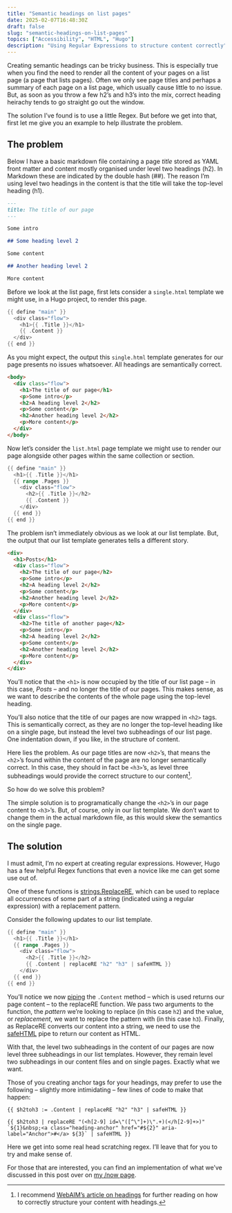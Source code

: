 ```yaml
---
title: "Semantic headings on list pages"
date: 2025-02-07T16:48:30Z
draft: false
slug: "semantic-headings-on-list-pages"
topics: ["Accessibility", "HTML", "Hugo"]
description: "Using Regular Expressions to structure content correctly"
---
```


Creating semantic headings can be tricky business. This is especially true when you find the need to render all the content of your pages on a list page (a page that lists pages). Often we only see page titles and perhaps a summary of each page on a list page, which usually cause little to no issue. But, as soon as you throw a few h2’s and h3’s into the mix, correct heading heirachy tends to go straight go out the window.

The solution I’ve found is to use a little Regex. But before we get into that, first let me give you an example to help illustrate the problem. 

## The problem

Below I have a basic markdown file containing a page *title* stored as YAML front matter and content mostly organised under level two headings (h2). In Markdown these are indicated by the double hash (##). The reason I’m using level two headings in the content is that the title will take the top-level heading (h1).

```md
---
title: The title of our page
---

Some intro

## Some heading level 2

Some content

## Another heading level 2

More content

```

Before we look at the list page, first lets consider a `single.html` template we might use, in a Hugo project, to render this page.

```go
{{ define "main" }}
  <div class="flow">
    <h1>{{ .Title }}</h1>
    {{ .Content }}
  </div>
{{ end }}
```

As you might expect, the output this `single.html` template generates for our page presents no issues whatsoever. All headings are semantically correct.

```html
<body>
  <div class="flow">
    <h1>The title of our page</h1>
    <p>Some intro</p>
    <h2>A heading level 2</h2>
    <p>Some content</p>
    <h2>Another heading level 2</h2>
    <p>More content</p>
  </div>
</body>
```

Now let’s consider the `list.html` page template we might use to render our page alongside other pages within the same collection or section.

```go
{{ define "main" }}
  <h1>{{ .Title }}</h1>
  {{ range .Pages }}
    <div class="flow">
      <h2>{{ .Title }}</h2>
      {{ .Content }}
    </div>
  {{ end }}
{{ end }}
```

The problem isn’t immediately obvious as we look at our list template. But, the output that our list template generates tells a different story. 

```html
<div>
  <h1>Posts</h1>
  <div class="flow">
    <h2>The title of our page</h2>
    <p>Some intro</p>
    <h2>A heading level 2</h2>
    <p>Some content</p>
    <h2>Another heading level 2</h2>
    <p>More content</p>
  </div>
  <div class="flow">
    <h2>The title of another page</h2>
    <p>Some intro</p>
    <h2>A heading level 2</h2>
    <p>Some content</p>
    <h2>Another heading level 2</h2>
    <p>More content</p>
  </div>
</div>
```

You’ll notice that the `<h1>` is now occupied by the title of our list page – in this case, *Posts* – and no longer the title of our pages. This makes sense, as we want to describe the contents of the whole page using the top-level heading. 

You’ll also notice that the title of our pages are now wrapped in `<h2>` tags. This is semantically correct, as they are no longer the top-level heading like on a single page, but instead the level two subheadings of our list page. One indentation down, if you like, in the structure of content.

Here lies the problem. As our page titles are now `<h2>`’s, that means the `<h2>`’s found within the content of the page are no longer semantically correct. In this case, they should in fact be `<h3>`’s, as level three subheadings would provide the correct structure to our content[^1]. 

So how do we solve this problem? 

The simple solution is to programatically change the `<h2>`’s in our page content to `<h3>`’s. But, of course, only in our list template. We don’t want to change them in the actual markdown file, as this would skew the semantics on the single page.

## The solution

I must admit, I’m no expert at creating regular expressions. However, Hugo has a few helpful Regex functions that even a novice like me can get some use out of. 

One of these functions is [strings.ReplaceRE](https://gohugo.io/functions/strings/replacere/), which can be used to replace all occurrences of some part of a string (indicated using a regular expression) with a replacement pattern.

Consider the following updates to our list template.

```go
{{ define "main" }}
  <h1>{{ .Title }}</h1>
  {{ range .Pages }}
    <div class="flow">
      <h2>{{ .Title }}</h2>
      {{ .Content | replaceRE "h2" "h3" | safeHTML }}
    </div>
  {{ end }}
{{ end }}
```

You’ll notice we now [piping](https://gohugo.io/templates/introduction/#pipes) the `.Content` method – which is used returns our page content – to the replaceRE function. We pass two arguments to the function, the *pattern* we’re looking to replace (in this case `h2`) and the value, or *replacement*, we want to replace the pattern with (in this case `h3`). Finally, as ReplaceRE converts our content into a string, we need to use the [safeHTML](https://gohugo.io/functions/safe/html/) pipe to return our content as HTML.

With that, the level two subheadings in the content of our pages are now level three subheadings in our list templates. However, they remain level two subheadings in our content files and on single pages. Exactly what we want.

Those of you creating anchor tags for your headings, may prefer to use the following – slightly more intimidating – few lines of code to make that happen:

```
{{ $h2toh3 := .Content | replaceRE "h2" "h3" | safeHTML }}

{{ $h2toh3 | replaceRE "(<h[2-9] id=\"([^\"]+)\".+)(</h[2-9]+>)" `${1}&nbsp;<a class="heading-anchor" href="#${2}" aria-label="Anchor">#</a> ${3}` | safeHTML }}
```

Here we get into some real head scratching regex. I’ll leave that for you to try and make sense of.

For those that are interested, you can find an implementation of what we’ve discussed in this post over on [my /now page](/now/).

[^1]: I recommend [WebAIM’s article on headings](https://webaim.org/techniques/headings/#visualonly) for further reading on how to correctly structure your content with headings.